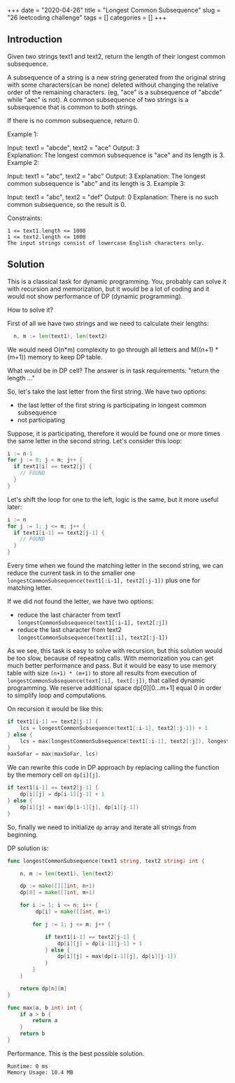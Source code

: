 +++
date = "2020-04-26"
title = "Longest Common Subsequence"
slug = "26 leetcoding challenge"
tags = []
categories = []
+++

## Introduction

Given two strings text1 and text2, return the length of their longest common subsequence.

A subsequence of a string is a new string generated from the original string with some characters(can be none) deleted without changing the relative order of the remaining characters. (eg, "ace" is a subsequence of "abcde" while "aec" is not). A common subsequence of two strings is a subsequence that is common to both strings.


If there is no common subsequence, return 0.


Example 1:

Input: text1 = "abcde", text2 = "ace"
Output: 3  
Explanation: The longest common subsequence is "ace" and its length is 3.
Example 2:

Input: text1 = "abc", text2 = "abc"
Output: 3
Explanation: The longest common subsequence is "abc" and its length is 3.
Example 3:

Input: text1 = "abc", text2 = "def"
Output: 0
Explanation: There is no such common subsequence, so the result is 0.


Constraints:
```
1 <= text1.length <= 1000
1 <= text2.length <= 1000
The input strings consist of lowercase English characters only.
```

## Solution

This is a classical task for dynamic programming.
You, probably can solve it with recursion and memorization, but it would be a lot of coding and it would not show performance of DP (dynamic programming).

How to solve it?

First of all we have two strings and we need to calculate their lengths:
``` go
  n, m := len(text1), len(text2)
```

We would need O(n*m) complexity to go through all letters and M((n+1) * (m+1)) memory to keep DP table.

What would be in DP cell? The answer is in task requirements: "return the length ..."

So, let's take the last letter from the first string.
We have two options:
* the last letter of the first string is participating in longest common subsequence
* not participating

Suppose, it is participating, therefore it would be found one or more times the same letter in the second string.
Let's consider this loop:
``` go
i := n-1
for j := 0; j < m; j++ {
  if text1[i] == text2[j] {
    // FOUND
  }
}
```

Let's shift the loop for one to the left, logic is the same, but it more useful later:
``` go
i := n
for j := 1; j <= m; j++ {
  if text1[i-1] == text2[j-1] {
    // FOUND
  }
}
```

Every time when we found the matching letter in the second string, we can reduce the current task in to the smaller one `longestCommonSubsequence(text1[:i-1], text2[:j-1])` plus one for matching letter.

If  we did not found the letter, we have two options:
* reduce the last character from text1 `longestCommonSubsequence(text1[:i-1], text2[:j])`
* reduce the last character from text2 `longestCommonSubsequence(text1[:i], text2[:j-1])`

As we see, this task is easy to solve with recursion, but this solution would be too slow, because of repeating calls. With memorization you can get much better performance and pass.
But it would be easy to use memory table with size `(n+1) * (m+1)` to store all results from execution of `longestCommonSubsequence(text[:i], text[:j])`, that called dynamic programming.
We reserve additional space dp[0][0...m+1] equal 0 in order to simplify loop and computations.

On recursion it would be like this:
``` go
if text1[i-1] == text2[j-1] {
    lcs = longestCommonSubsequence(text1[:i-1], text2[:j-1]) + 1
} else {
    lcs = max(longestCommonSubsequence(text1[:i-1], text2[:j]), longestCommonSubsequence(text1[:i], text2[:j-1]) )
}
maxSoFar = max(maxSoFar, lcs)
```

We can rewrite this code in DP approach by replacing calling the function by the memory cell on `dp[i][j]`.

``` go
if text1[i-1] == text2[j-1] {
    dp[i][j] = dp[i-1][j-1] + 1
} else {
    dp[i][j] = max(dp[i-1][j], dp[i][j-1])
}
```

So, finally we need to initialize `dp` array and iterate all strings from beginning.

DP solution is:
``` go
func longestCommonSubsequence(text1 string, text2 string) int {

    n, m := len(text1), len(text2)

    dp := make([][]int, n+1)
    dp[0] = make([]int, m+1)

    for i := 1; i <= n; i++ {
         dp[i] = make([]int, m+1)

        for j := 1; j <= m; j++ {

            if text1[i-1] == text2[j-1] {
                dp[i][j] = dp[i-1][j-1] + 1
            } else {
                dp[i][j] = max(dp[i-1][j], dp[i][j-1])
            }
        }
    }

    return dp[n][m]
}

func max(a, b int) int {
    if a > b {
        return a
    }
    return b
}
```

Performance.
This is the best possible solution.
```
Runtime: 0 ms
Memory Usage: 10.4 MB
```

